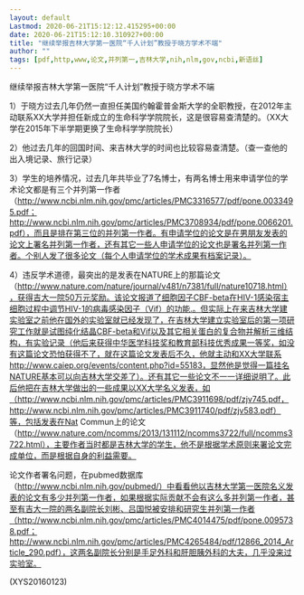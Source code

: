 ```yaml
---
layout: default
Lastmod: 2020-06-21T15:12:12.415295+00:00
date: 2020-06-21T15:12:10.310927+00:00
title: "继续举报吉林大学第一医院“千人计划”教授于晓方学术不端"
author: ""
tags: [pdf,http,www,论文,并列第一,吉林大学,nih,nlm,gov,ncbi,新语丝]
---
```


继续举报吉林大学第一医院“千人计划”教授于晓方学术不端

1）于晓方过去几年仍然一直担任美国约翰霍普金斯大学的全职教授，在2012年主动联系XX大学并担任新成立的生命科学学院院长，这是很容易查清楚的。（XX大学在2015年下半学期更换了生命科学学院院长）

2）他过去几年的回国时间、来吉林大学的时间也比较容易查清楚。（查一查他的出入境记录、旅行记录）

3）学生的培养情况，过去几年共毕业了7名博士，有两名博士用来申请学位的学术论文都是有三个并列第一作者（http://www.ncbi.nlm.nih.gov/pmc/articles/PMC3316577/pdf/pone.0033495.pdf；http://www.ncbi.nlm.nih.gov/pmc/articles/PMC3708934/pdf/pone.0066201.pdf），而且是排在第三位的并列第一作者。有申请学位的论文是在男朋友发表的论文上署名并列第一作者，还有其它一些人申请学位的论文也是署名并列第一作者。个别人发了很多论文（每个人申请学位的学术成果有档案记录）。

4）违反学术道德，最突出的是发表在NATURE上的那篇论文（http://www.nature.com/nature/journal/v481/n7381/full/nature10718.html），获得吉大一院50万元奖励。该论文报道了细胞因子CBF-beta在HIV-1感染宿主细胞过程中调节HIV-1的病毒感染因子（Vif）的功能.。但实际上在来吉林大学建实验室之前他在国外的实验室就已经发现了，在吉林大学建立实验室后的第一项研究工作就是试图纯化结晶CBF-beta和Vif以及其它相关蛋白的复合物并解析三维结构，有实验记录（他后来获得中华医学科技奖和教育部科技优秀成果一等奖，如没有这篇论文恐怕获得不了，就在这篇论文发表后不久，他就主动和XX大学联系http://www.caiep.org/events/content.php?id=55183，显然他是觉得一篇挂名NATURE基本可以向吉林大学交差了）。还有其它一些论文不一一详细说明了。此后他把在吉林大学做出的一些成果以XX大学名义发表，如（http://www.ncbi.nlm.nih.gov/pmc/articles/PMC3911698/pdf/zjv745.pdf，http://www.ncbi.nlm.nih.gov/pmc/articles/PMC3911740/pdf/zjv583.pdf）等，包括发表在Nat Commun上的论文（http://www.nature.com/ncomms/2013/131112/ncomms3722/full/ncomms3722.html），主要作者当时都是吉林大学的学生，他不是根据学术原则来署论文完成单位，而是根据自身的利益需要。

论文作者署名问题，在pubmed数据库（http://www.ncbi.nlm.nih.gov/pubmed/）中看看他以吉林大学第一医院名义发表的论文有多少并列第一作者，如果根据实际贡献不会有这么多并列第一作者，甚至有吉大一院的两名副院长刘彬、吕国悦被安排和研究生并列第一作者（http://www.ncbi.nlm.nih.gov/pmc/articles/PMC4014475/pdf/pone.0095738.pdf；http://www.ncbi.nlm.nih.gov/pmc/articles/PMC4265484/pdf/12866_2014_Article_290.pdf），这两名副院长分别是手足外科和肝胆胰外科的大夫，几乎没来过实验室。

(XYS20160123)

